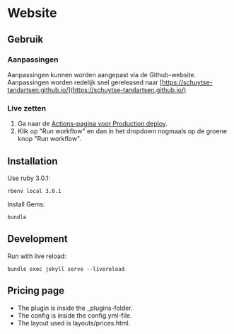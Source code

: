 # Website

## Gebruik
### Aanpassingen
Aanpassingen kunnen worden aangepast via de Github-website. Aanpassingen worden redelijk snel gereleased naar [https://schuytse-tandartsen.github.io/](https://schuytse-tandartsen.github.io/)


### Live zetten
1. Ga naar de [Actions-pagina voor Production deploy](https://github.com/Schuytse-Tandartsen/website/actions/workflows/production.yml).
2. Klik op "Run workflow" en dan in het dropdown nogmaals op de groene knop "Run workflow".

## Installation
Use ruby 3.0.1:
```
rbenv local 3.0.1
```

Install Gems:
```
bundle
```

## Development
Run with live reload:
```
bundle exec jekyll serve --livereload
```

## Pricing page

- The plugin is inside the \_plugins-folder.
- The config is inside the config.yml-file.
- The layout used is layouts/prices.html.
